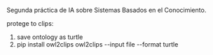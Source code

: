 Segunda práctica de IA sobre Sistemas Basados en el Conocimiento.

protege to clips:
1. save ontology as turtle
2. pip install owl2clips
owl2clips --input file --format turtle
